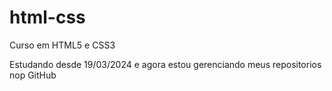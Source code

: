 # html-css
 Curso em HTML5 e CSS3

 Estudando desde 19/03/2024 e agora estou gerenciando meus repositorios nop GitHub

